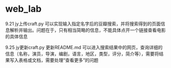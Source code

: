 # web_lab
9.21 jy上传craft.py
可以实现输入指定名字后的豆瓣搜索，并将搜索得到的页面信息解析并输出。问题在于，只有相当简略的信息，不能具体点开一个链接查看电影的具体信息

9.25 jy更新craft.py 更新README.md
可以进入搜索结果中的网页，查询详细的信息（名称，演员，导演，编剧，语言，地区，类型，评分，简介等），需要将结果写入表格或文档，需要处理“查看更多”的问题
